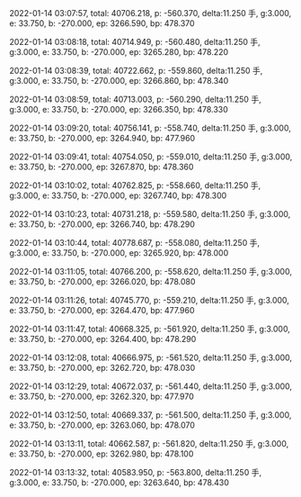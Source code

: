 2022-01-14 03:07:57, total: 40706.218, p: -560.370, delta:11.250 手, g:3.000, e: 33.750, b: -270.000, ep: 3266.590, bp: 478.370

2022-01-14 03:08:18, total: 40714.949, p: -560.480, delta:11.250 手, g:3.000, e: 33.750, b: -270.000, ep: 3265.280, bp: 478.220

2022-01-14 03:08:39, total: 40722.662, p: -559.860, delta:11.250 手, g:3.000, e: 33.750, b: -270.000, ep: 3266.860, bp: 478.340

2022-01-14 03:08:59, total: 40713.003, p: -560.290, delta:11.250 手, g:3.000, e: 33.750, b: -270.000, ep: 3266.350, bp: 478.330

2022-01-14 03:09:20, total: 40756.141, p: -558.740, delta:11.250 手, g:3.000, e: 33.750, b: -270.000, ep: 3264.940, bp: 477.960

2022-01-14 03:09:41, total: 40754.050, p: -559.010, delta:11.250 手, g:3.000, e: 33.750, b: -270.000, ep: 3267.870, bp: 478.360

2022-01-14 03:10:02, total: 40762.825, p: -558.660, delta:11.250 手, g:3.000, e: 33.750, b: -270.000, ep: 3267.740, bp: 478.300

2022-01-14 03:10:23, total: 40731.218, p: -559.580, delta:11.250 手, g:3.000, e: 33.750, b: -270.000, ep: 3266.740, bp: 478.290

2022-01-14 03:10:44, total: 40778.687, p: -558.080, delta:11.250 手, g:3.000, e: 33.750, b: -270.000, ep: 3265.920, bp: 478.000

2022-01-14 03:11:05, total: 40766.200, p: -558.620, delta:11.250 手, g:3.000, e: 33.750, b: -270.000, ep: 3266.020, bp: 478.080

2022-01-14 03:11:26, total: 40745.770, p: -559.210, delta:11.250 手, g:3.000, e: 33.750, b: -270.000, ep: 3264.470, bp: 477.960

2022-01-14 03:11:47, total: 40668.325, p: -561.920, delta:11.250 手, g:3.000, e: 33.750, b: -270.000, ep: 3264.400, bp: 478.290

2022-01-14 03:12:08, total: 40666.975, p: -561.520, delta:11.250 手, g:3.000, e: 33.750, b: -270.000, ep: 3262.720, bp: 478.030

2022-01-14 03:12:29, total: 40672.037, p: -561.440, delta:11.250 手, g:3.000, e: 33.750, b: -270.000, ep: 3262.320, bp: 477.970

2022-01-14 03:12:50, total: 40669.337, p: -561.500, delta:11.250 手, g:3.000, e: 33.750, b: -270.000, ep: 3263.060, bp: 478.070

2022-01-14 03:13:11, total: 40662.587, p: -561.820, delta:11.250 手, g:3.000, e: 33.750, b: -270.000, ep: 3262.980, bp: 478.100

2022-01-14 03:13:32, total: 40583.950, p: -563.800, delta:11.250 手, g:3.000, e: 33.750, b: -270.000, ep: 3263.640, bp: 478.430